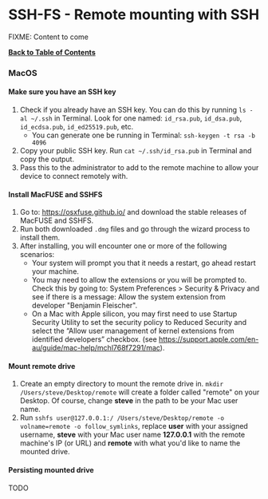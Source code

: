SSH-FS - Remote mounting with SSH
=================================

FIXME: Content to come


**[Back to Table of Contents](../README.md)**

### MacOS

#### Make sure you have an SSH key
1. Check if you already have an SSH key. You can do this by running `ls -al ~/.ssh` in Terminal. Look for one named: `id_rsa.pub`, `id_dsa.pub`, `id_ecdsa.pub`, `id_ed25519.pub`, etc.
    - You can generate one be running in Terminal: `ssh-keygen -t rsa -b 4096`
2. Copy your public SSH key. Run `cat ~/.ssh/id_rsa.pub` in Terminal and copy the output.
3. Pass this to the administrator to add to the remote machine to allow your device to connect remotely with.

#### Install MacFUSE and SSHFS
1. Go to: https://osxfuse.github.io/ and download the stable releases of MacFUSE and SSHFS.
2. Run both downloaded `.dmg` files and go through the wizard process to install them.
3. After installing, you will encounter one or more of the following scenarios:
    - Your system will prompt you that it needs a restart, go ahead restart your machine.
    - You may need to allow the extensions or you will be prompted to. Check this by going to: System Preferences > Security & Privacy and see if there is a message: Allow the system extension from developer "Benjamin Fleischer".
    - On a Mac with Apple silicon, you may first need to use Startup Security Utility to set the security policy to Reduced Security and select the “Allow user management of kernel extensions from identified developers” checkbox. (see https://support.apple.com/en-au/guide/mac-help/mchl768f7291/mac).

#### Mount remote drive
1. Create an empty directory to mount the remote drive in. `mkdir /Users/steve/Desktop/remote` will create a folder called "remote" on your Desktop. Of course, change **steve** in the path to be your Mac user name.
2. Run `sshfs user@127.0.0.1:/ /Users/steve/Desktop/remote -o volname=remote -o follow_symlinks`, replace **user** with your assigned username, **steve** with your Mac user name **127.0.0.1** with the remote machine's IP (or URL) and **remote** with what you'd like to name the mounted drive.

#### Persisting mounted drive
TODO
